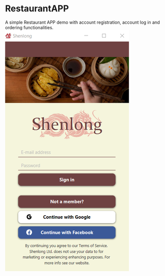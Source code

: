 # RestaurantAPP
A simple Restaurant APP demo with account registration, account log in and ordering functionalities.
![Screenshot](RestaurantScreenshot.PNG)
